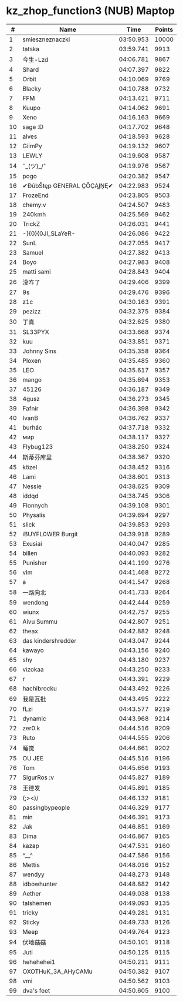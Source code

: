 # kz_zhop_function3 (NUB) Maptop

|  # | Name | Time | Points |
|-------------- | -------------- | -------------- | -------------- | 
| 1 | smieszneznaczki | 03:50.953 | 10000 | 
| 2 | tatska | 03:59.741 | 9913 | 
| 3 | 今生-Lzd | 04:06.781 | 9867 | 
| 4 | Shard | 04:07.397 | 9822 | 
| 5 | Orbit | 04:10.069 | 9769 | 
| 6 | Blacky | 04:10.788 | 9732 | 
| 7 | FFM | 04:13.421 | 9711 | 
| 8 | Kuupo | 04:14.062 | 9691 | 
| 9 | Xeno | 04:16.163 | 9669 | 
| 10 | sage :D | 04:17.702 | 9648 | 
| 11 | alves | 04:18.593 | 9628 | 
| 12 | GiimPy | 04:19.132 | 9607 | 
| 13 | LEWLY | 04:19.608 | 9587 | 
| 14 | ¯\_(ツ)_/¯ | 04:19.976 | 9567 | 
| 15 | pogo | 04:20.382 | 9547 | 
| 16 | ✔ĐûbŠŧęp GENERAL ÇŌÇĄĮŅĘ✔ | 04:22.983 | 9524 | 
| 17 | FrozeEnd | 04:23.805 | 9503 | 
| 18 | chemy:v | 04:24.507 | 9483 | 
| 19 | 240kmh | 04:25.569 | 9462 | 
| 20 | TrickZ | 04:26.031 | 9441 | 
| 21 | -}{0}{0JI_SLaYeR- | 04:26.086 | 9422 | 
| 22 | SunL | 04:27.055 | 9417 | 
| 23 | Samuel | 04:27.382 | 9413 | 
| 24 | Boyo | 04:27.983 | 9408 | 
| 25 | matti sami | 04:28.843 | 9404 | 
| 26 | 没咋了 | 04:29.406 | 9399 | 
| 27 | 9s | 04:29.476 | 9396 | 
| 28 | z1c | 04:30.163 | 9391 | 
| 29 | pezizz | 04:32.375 | 9384 | 
| 30 | 丁真 | 04:32.625 | 9380 | 
| 31 | SL33PYX | 04:33.668 | 9374 | 
| 32 | kuu | 04:33.851 | 9371 | 
| 33 | Johnny Sins | 04:35.358 | 9364 | 
| 34 | Ploxen | 04:35.485 | 9360 | 
| 35 | LEO | 04:35.617 | 9357 | 
| 36 | mango | 04:35.694 | 9353 | 
| 37 | 45126 | 04:36.187 | 9349 | 
| 38 | 4gusz | 04:36.273 | 9345 | 
| 39 | Fafnir | 04:36.398 | 9342 | 
| 40 | IvanB | 04:36.762 | 9337 | 
| 41 | burhác | 04:37.718 | 9332 | 
| 42 | мир | 04:38.117 | 9327 | 
| 43 | Flybug123 | 04:38.250 | 9324 | 
| 44 | 斯蒂芬库里 | 04:38.367 | 9320 | 
| 45 | közel | 04:38.452 | 9316 | 
| 46 | Lami | 04:38.601 | 9313 | 
| 47 | Nessie | 04:38.625 | 9309 | 
| 48 | iddqd | 04:38.745 | 9306 | 
| 49 | Flonnych | 04:39.108 | 9301 | 
| 50 | Physalis | 04:39.694 | 9297 | 
| 51 | slick | 04:39.853 | 9293 | 
| 52 | iBUYFL0WER Burgit | 04:39.918 | 9289 | 
| 53 | Exusiai | 04:40.047 | 9285 | 
| 54 | billen | 04:40.093 | 9282 | 
| 55 | Punisher | 04:41.199 | 9276 | 
| 56 | vlm | 04:41.468 | 9272 | 
| 57 | a | 04:41.547 | 9268 | 
| 58 | 一路向北 | 04:41.733 | 9264 | 
| 59 | wendong | 04:42.444 | 9259 | 
| 60 | wiunx | 04:42.757 | 9255 | 
| 61 | Aivu Summu | 04:42.807 | 9251 | 
| 62 | theax | 04:42.882 | 9248 | 
| 63 | das kindershredder | 04:43.047 | 9244 | 
| 64 | kawayo | 04:43.156 | 9240 | 
| 65 | shy | 04:43.180 | 9237 | 
| 66 | vizokaa | 04:43.250 | 9233 | 
| 67 | r | 04:43.391 | 9229 | 
| 68 | hachibrocku | 04:43.492 | 9226 | 
| 69 | 我是瓦批 | 04:43.495 | 9222 | 
| 70 | fLzi | 04:43.577 | 9219 | 
| 71 | dynamic | 04:43.968 | 9214 | 
| 72 | zer0.k | 04:44.516 | 9209 | 
| 73 | Ruto | 04:44.555 | 9206 | 
| 74 | 睡觉 | 04:44.661 | 9202 | 
| 75 | OU JEE | 04:45.516 | 9196 | 
| 76 | Tom | 04:45.656 | 9193 | 
| 77 | SigurRos :v | 04:45.827 | 9189 | 
| 78 | 王德发 | 04:45.891 | 9185 | 
| 79 | (;><)/ | 04:46.132 | 9181 | 
| 80 | passingbypeople | 04:46.329 | 9177 | 
| 81 | min | 04:46.391 | 9173 | 
| 82 | Jak | 04:46.851 | 9169 | 
| 83 | Dima | 04:46.867 | 9165 | 
| 84 | kazap | 04:47.531 | 9160 | 
| 85 | ^__^ | 04:47.586 | 9156 | 
| 86 | Mettis | 04:48.016 | 9152 | 
| 87 | wendyy | 04:48.273 | 9148 | 
| 88 | idbowhunter | 04:48.882 | 9142 | 
| 89 | Aether | 04:49.038 | 9138 | 
| 90 | talshemen | 04:49.093 | 9135 | 
| 91 | tricky | 04:49.281 | 9131 | 
| 92 | Sticky | 04:49.733 | 9126 | 
| 93 | Meep | 04:49.764 | 9123 | 
| 94 | 伏地菇菇 | 04:50.101 | 9118 | 
| 95 | Juti | 04:50.125 | 9115 | 
| 96 | hehehehei1 | 04:50.211 | 9111 | 
| 97 | OXOTHuK_3A_AHyCAMu | 04:50.382 | 9107 | 
| 98 | vmi | 04:50.562 | 9103 | 
| 99 | dva's feet | 04:50.605 | 9100 | 

